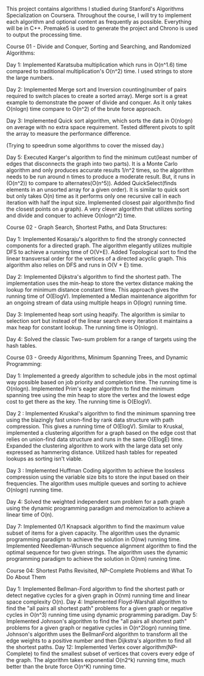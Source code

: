 This project contains algorithms I studied during Stanford's Algorithms Specialization on Coursera. Throughout the course, I will try to implement each algorithm and optional content as frequently as possible. Everything will be in C++. Premake5 is used to generate the project and Chrono is used to output the processing time.

Course 01 - Divide and Conquer, Sorting and Searching, and Randomized Algorithms:

Day 1: Implemented Karatsuba multiplication which runs in O(n^1.6) time compared to traditional multiplication's O(n^2) time. I used strings to store the large numbers.

Day 2: Implemented Merge sort and Inversion counting(number of pairs required to switch places to create a sorted array). Merge sort is a great example to demonstrate the power of divide and conquer. As it only takes O(nlogn) time compare to O(n^2) of the brute force approach.

Day 3: Implemented Quick sort algorithm, which sorts the data in O(nlogn) on average with no extra space requirement. Tested different pivots to split the array to measure the performance difference.

(Trying to speedrun some algorithms to cover the missed day.)

Day 5: Executed Karger's algorithm to find the minimum cut(least number of edges that disconnects the graph into two parts). It is a Monte Carlo algorithm and only produces accurate results 1/n^2 times, so the algorithm needs to be run around n times to produce a moderate result. But, it runs in (O(n^2)) to compare to alternates(O(n^5)).
Added QuickSelect(finds elements in an unsorted array for a given order). It is similar to quick sort but only takes O(n) time as it performs only one recursive call in each iteration with half the input size.
Implemented closest pair algorithm(to find the closest points on a graph). A very clever algorithm that utilizes sorting and divide and conquer to achieve O(nlogn^2) time.

Course 02 - Graph Search, Shortest Paths, and Data Structures:

Day 1: Implemented Kosaraju's algorithm to find the strongly connected components for a directed graph. The algorithm elegantly utilizes multiple DFS to achieve a running time of O(V+E).
Added Topological sort to find the linear transversal order for the vertices of a directed acyclic graph. This algorithm also relies on DFS and runs in O(V + E) time.

Day 2: Implemented Dijkstra's algorithm to find the shortest path. The implementation uses the min-heap to store the vertex distance making the lookup for minimum distance constant time. This approach gives the running time of O(ElogV).
Implemented a Median maintenance algorithm for an ongoing stream of data using multiple heaps in O(logn) running time.

Day 3: Implemented heap sort using heapify. The algorithm is similar to selection sort but instead of the linear search every iteration it maintains a max heap for constant lookup. The running time is O(nlogn).

Day 4: Solved the classic Two-sum problem for a range of targets using the hash tables.

Course 03 - Greedy Algorithms, Minimum Spanning Trees, and Dynamic Programming:

Day 1: Implemented a greedy algorithm to schedule jobs in the most optimal way possible based on job priority and completion time. The running time is O(nlogn).
Implemented Prim's eager algorithm to find the minimum spanning tree using the min heap to store the vertex and the lowest edge cost to get there as the key. The running time is O(ElogV).

Day 2 : Implemented Kruskal's algorithm to find the minimum spanning tree using the blazingly fast union-find by rank data structure with path compression. This gives a running time of O(ElogV).
Similar to Kruskal, implemented a clustering algorithm for a graph based on the edge cost that relies on union-find data structure and runs in the same O(ElogE) time. Expanded the clustering algorithm to work with the large data set only expressed as hammering distance. Utilized hash tables for repeated lookups as sorting isn't viable.

Day 3 : Implemented Huffman Coding algorithm to achieve the lossless compression using the variable size bits to store the input based on their frequencies. The algorithm uses multiple queues and sorting to achieve O(nlogn) running time.

Day 4: Solved the weighted independent sum problem for a path graph using the dynamic programming paradigm and memoization to achieve a linear time of O(n).

Day 7: Implemented 0/1 Knapsack algorithm to find the maximum value subset of items for a given capacity. The algorithm uses the dynamic programming paradigm to achieve the solution in O(nw) running time.
Implemented Needleman-Wunsch sequence alignment algorithm to find the optimal sequence for two given strings. The algorithm uses the dynamic programming paradigm to achieve the solution in O(nm) running time.

Course 04: Shortest Paths Revisited, NP-Complete Problems and What To Do About Them

Day 1: Implemented Bellman-Ford algorithm to find the shortest path or detect negative cycles for a given graph in O(nm) running time and linear space complexity O(n).
Day 4: Implemented Floyd-Warshall algorithm to find the "all pairs all shortest path" problems for a given graph or negative cycles in O(n^3) running time using dynamic programming paradigm.
Day 5: Implemented Johnson's algorithm to find the "all pairs all shortest path" problems for a given graph or negative cycles in O(n^2logn) running time. Johnson's algorithm uses the BellmanFord algorithm to transform all the edge weights to a positive number and then Dijkstra's algorithm to find all the shortest paths.
Day 12: Implemented Vertex cover algorithm(NP-Complete) to find the smallest subset of vertices that covers every edge of the graph. The algorithm takes exponential O(n2^k) running time, much better than the brute force O(n^K) running time.